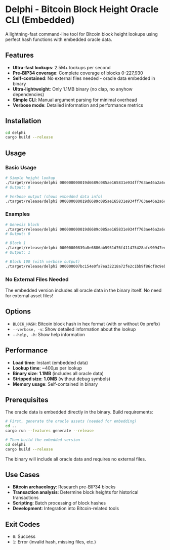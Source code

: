 # Delphi - Bitcoin Block Height Oracle CLI (Embedded)

A lightning-fast command-line tool for Bitcoin block height lookups using perfect hash functions with embedded oracle data.

## Features

- **Ultra-fast lookups**: 2.5M+ lookups per second
- **Pre-BIP34 coverage**: Complete coverage of blocks 0-227,930
- **Self-contained**: No external files needed - oracle data embedded in binary
- **Ultra-lightweight**: Only 1.1MB binary (no clap, no anyhow dependencies)
- **Simple CLI**: Manual argument parsing for minimal overhead
- **Verbose mode**: Detailed information and performance metrics

## Installation

```bash
cd delphi
cargo build --release
```

## Usage

### Basic Usage

```bash
# Simple height lookup
./target/release/delphi 000000000019d6689c085ae165831e934ff763ae46a2a6c172b3f1b60a8ce26f
# Output: 0

# Verbose output (shows embedded data info)
./target/release/delphi 000000000019d6689c085ae165831e934ff763ae46a2a6c172b3f1b60a8ce26f --verbose
```

### Examples

```bash
# Genesis block
./target/release/delphi 000000000019d6689c085ae165831e934ff763ae46a2a6c172b3f1b60a8ce26f
# Output: 0

# Block 1
./target/release/delphi 00000000839a8e6886ab5951d76f411475428afc90947ee320161bbf18eb6048
# Output: 1

# Block 100 (with verbose output)
./target/release/delphi 000000007bc154e0fa7ea32218a72fe2c1bb9f86cf8c9ebf9a715ed27fdb229a --verbose
```

### No External Files Needed

The embedded version includes all oracle data in the binary itself. No need for external asset files!

## Options

- `BLOCK_HASH`: Bitcoin block hash in hex format (with or without 0x prefix)
- `--verbose, -v`: Show detailed information about the lookup
- `--help, -h`: Show help information

## Performance

- **Load time**: Instant (embedded data)
- **Lookup time**: ~400μs per lookup  
- **Binary size**: **1.1MB** (includes all oracle data) 
- **Stripped size**: **1.0MB** (without debug symbols)
- **Memory usage**: Self-contained in binary

## Prerequisites

The oracle data is embedded directly in the binary. Build requirements:

```bash
# First, generate the oracle assets (needed for embedding)
cd ..
cargo run --features generate --release

# Then build the embedded version
cd delphi
cargo build --release
```

The binary will include all oracle data and requires no external files.

## Use Cases

- **Bitcoin archaeology**: Research pre-BIP34 blocks
- **Transaction analysis**: Determine block heights for historical transactions
- **Scripting**: Batch processing of block hashes
- **Development**: Integration into Bitcoin-related tools

## Exit Codes

- `0`: Success
- `1`: Error (invalid hash, missing files, etc.)